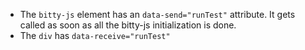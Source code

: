 - The `bitty-js` element has an  `data-send="runTest"` attribute.
It gets called as soon as all the bitty-js initialization is done.
- The `div` has `data-receive="runTest"`

